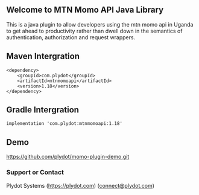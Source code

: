 ## Welcome to MTN Momo API Java Library

This is a java plugin to allow developers using the mtn momo api in Uganda to get ahead to productivity rather than dwell down in the semantics of authentication, authorization and request wrappers.

## Maven Intergration
~~~~
<dependency>
    <groupId>com.plydot</groupId>
    <artifactId>mtnmomoapi</artifactId>
    <version>1.18</version>
</dependency>
~~~~

## Gradle Intergration
~~~~
implementation 'com.plydot:mtnmomoapi:1.18'
~~~~

## Demo 
https://github.com/plydot/momo-plugin-demo.git

### Support or Contact

Plydot Systems
(https://plydot.com)
(connect@plydot.com)
